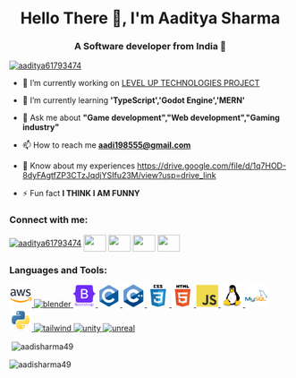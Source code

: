 


<!---  Hi, I’m @AadiSharma49
- 👀 I’m interested in ...
- 🌱 I’m currently learning ...
-  -->
<h1 align="center">Hello There 👋, I'm Aaditya Sharma</h1>
<h3 align="center">A Software developer from India 🚀</h3>

<p align="left"> <a href="https://twitter.com/aaditya61793474" target="blank"><img src="https://img.shields.io/twitter/follow/aaditya61793474?logo=twitter&style=for-the-badge" alt="aaditya61793474" /></a> </p>

- 🔭 I’m currently working on [LEVEL UP TECHNOLOGIES PROJECT](https://github.com/leveluptechno/lmsfrontend)

- 🌱 I’m currently learning **'TypeScript','Godot Engine','MERN'**

- 💬 Ask me about **"Game development","Web development","Gaming industry"**

- 📫 How to reach me **aadi198555@gmail.com**

- 📄 Know about my experiences https://drive.google.com/file/d/1q7HOD-8dyFAgtfZP3CTzJqdjYSIfu23M/view?usp=drive_link

- ⚡ Fun fact **I THINK I AM FUNNY**

<h3 align="left">Connect with me:</h3>
<p align="left">
<a href="https://twitter.com/aaditya61793474" target="blank"><img align="center" src="https://raw.githubusercontent.com/rahuldkjain/github-profile-readme-generator/master/src/images/icons/Social/twitter.svg" alt="aaditya61793474" height="30" width="40" /></a>
<a href="https://www.linkedin.com/in/aaditya-sharma-978163250/" target="blank"><img align="center" src="https://raw.githubusercontent.com/rahuldkjain/github-profile-readme-generator/master/src/images/icons/Social/linked-in-alt.svg" height="30" width="40" /></a>
<a href="https://www.instagram.com/aaditya_sharma_2024/" target="blank"><img align="center" src="https://raw.githubusercontent.com/rahuldkjain/github-profile-readme-generator/master/src/images/icons/Social/instagram.svg" height="30" width="40" /></a>
<a href="https://leetcode.com/u/Aadityasharma1947/" target="blank"><img align="center" src="https://raw.githubusercontent.com/rahuldkjain/github-profile-readme-generator/master/src/images/icons/Social/leet-code.svg" height="30" width="40" /></a>
<a href="https://discord.com/invite/aadityasharma_gta" target="blank"><img align="center" src="https://raw.githubusercontent.com/rahuldkjain/github-profile-readme-generator/master/src/images/icons/Social/discord.svg"  height="30" width="40" /></a>
</p>

<h3 align="left">Languages and Tools:</h3>
<p align="left"> <a href="https://aws.amazon.com" target="_blank" rel="noreferrer"> <img src="https://raw.githubusercontent.com/devicons/devicon/master/icons/amazonwebservices/amazonwebservices-original-wordmark.svg" alt="aws" width="40" height="40"/> </a> <a href="https://www.blender.org/" target="_blank" rel="noreferrer"> <img src="https://download.blender.org/branding/community/blender_community_badge_white.svg" alt="blender" width="40" height="40"/> </a> <a href="https://getbootstrap.com" target="_blank" rel="noreferrer"> <img src="https://raw.githubusercontent.com/devicons/devicon/master/icons/bootstrap/bootstrap-plain-wordmark.svg" alt="bootstrap" width="40" height="40"/> </a> <a href="https://www.cprogramming.com/" target="_blank" rel="noreferrer"> <img src="https://raw.githubusercontent.com/devicons/devicon/master/icons/c/c-original.svg" alt="c" width="40" height="40"/> </a> <a href="https://www.w3schools.com/cpp/" target="_blank" rel="noreferrer"> <img src="https://raw.githubusercontent.com/devicons/devicon/master/icons/cplusplus/cplusplus-original.svg" alt="cplusplus" width="40" height="40"/> </a> <a href="https://www.w3schools.com/css/" target="_blank" rel="noreferrer"> <img src="https://raw.githubusercontent.com/devicons/devicon/master/icons/css3/css3-original-wordmark.svg" alt="css3" width="40" height="40"/> </a> <a href="https://www.w3.org/html/" target="_blank" rel="noreferrer"> <img src="https://raw.githubusercontent.com/devicons/devicon/master/icons/html5/html5-original-wordmark.svg" alt="html5" width="40" height="40"/> </a> <a href="https://developer.mozilla.org/en-US/docs/Web/JavaScript" target="_blank" rel="noreferrer"> <img src="https://raw.githubusercontent.com/devicons/devicon/master/icons/javascript/javascript-original.svg" alt="javascript" width="40" height="40"/> </a> <a href="https://www.linux.org/" target="_blank" rel="noreferrer"> <img src="https://raw.githubusercontent.com/devicons/devicon/master/icons/linux/linux-original.svg" alt="linux" width="40" height="40"/> </a> <a href="https://www.mysql.com/" target="_blank" rel="noreferrer"> <img src="https://raw.githubusercontent.com/devicons/devicon/master/icons/mysql/mysql-original-wordmark.svg" alt="mysql" width="40" height="40"/> </a> <a href="https://www.python.org" target="_blank" rel="noreferrer"> <img src="https://raw.githubusercontent.com/devicons/devicon/master/icons/python/python-original.svg" alt="python" width="40" height="40"/> </a> <a href="https://tailwindcss.com/" target="_blank" rel="noreferrer"> <img src="https://www.vectorlogo.zone/logos/tailwindcss/tailwindcss-icon.svg" alt="tailwind" width="40" height="40"/> </a> <a href="https://unity.com/" target="_blank" rel="noreferrer"> <img src="https://www.vectorlogo.zone/logos/unity3d/unity3d-icon.svg" alt="unity" width="40" height="40"/> </a> <a href="https://unrealengine.com/" target="_blank" rel="noreferrer"> <img src="https://raw.githubusercontent.com/kenangundogan/fontisto/036b7eca71aab1bef8e6a0518f7329f13ed62f6b/icons/svg/brand/unreal-engine.svg" alt="unreal" width="40" height="40"/> </a> </p>



<p>&nbsp;<img align="center" src="https://github-readme-stats.vercel.app/api?username=aadisharma49&show_icons=true&locale=en" alt="aadisharma49" /></p>

<p><img align="center" src="https://github-readme-streak-stats.herokuapp.com/?user=aadisharma49&" alt="aadisharma49" /></p>

